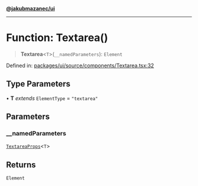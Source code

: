 [**@jakubmazanec/ui**](../README.md)

---

# Function: Textarea()

> **Textarea**\<`T`\>(`__namedParameters`): `Element`

Defined in:
[packages/ui/source/components/Textarea.tsx:32](https://github.com/jakubmazanec/tools/blob/0373298af23ca7b778987184cd6fcccd21ae54be/packages/ui/source/components/Textarea.tsx#L32)

## Type Parameters

• **T** _extends_ `ElementType` = `"textarea"`

## Parameters

### \_\_namedParameters

[`TextareaProps`](../type-aliases/TextareaProps.md)\<`T`\>

## Returns

`Element`
